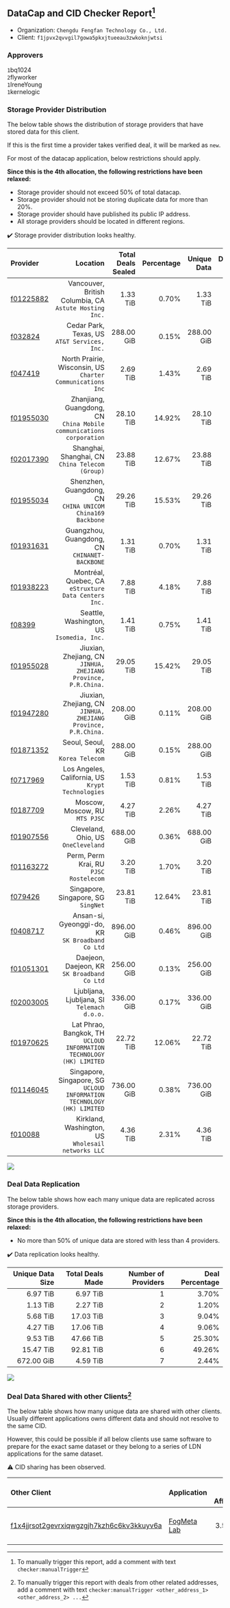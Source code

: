 ## DataCap and CID Checker Report[^1]
 - Organization: `Chengdu Fengfan Technology Co., Ltd.`
 - Client: `f1jpvx2qvvgil7gowa5pkxjtueeau3zwkoknjwtsi`
### Approvers
`1`bq1024<br/>`2`flyworker<br/>`1`IreneYoung<br/>`1`kernelogic

### Storage Provider Distribution
The below table shows the distribution of storage providers that have stored data for this client.

If this is the first time a provider takes verified deal, it will be marked as `new`.

For most of the datacap application, below restrictions should apply.

**Since this is the 4th allocation, the following restrictions have been relaxed:**
 - Storage provider should not exceed 50% of total datacap.
 - Storage provider should not be storing duplicate data for more than 20%.
 - Storage provider should have published its public IP address.
 - All storage providers should be located in different regions.

✔️ Storage provider distribution looks healthy.

| Provider                                              |                                                                  Location | Total Deals Sealed | Percentage | Unique Data | Duplicate Deals |
| :---------------------------------------------------- | ------------------------------------------------------------------------: | -----------------: | ---------: | ----------: | --------------: |
| [f01225882](https://filfox.info/en/address/f01225882) |                 Vancouver, British Columbia, CA<br/>`Astute Hosting Inc.` |           1.33 TiB |      0.70% |    1.33 TiB |           0.00% |
| [f032824](https://filfox.info/en/address/f032824)     |                           Cedar Park, Texas, US<br/>`AT&T Services, Inc.` |         288.00 GiB |      0.15% |  288.00 GiB |           0.00% |
| [f047419](https://filfox.info/en/address/f047419)     |             North Prairie, Wisconsin, US<br/>`Charter Communications Inc` |           2.69 TiB |      1.43% |    2.69 TiB |           0.00% |
| [f01955030](https://filfox.info/en/address/f01955030) |    Zhanjiang, Guangdong, CN<br/>`China Mobile communications corporation` |          28.10 TiB |     14.92% |   28.10 TiB |           0.00% |
| [f02017390](https://filfox.info/en/address/f02017390) |                        Shanghai, Shanghai, CN<br/>`China Telecom (Group)` |          23.88 TiB |     12.67% |   23.88 TiB |           0.00% |
| [f01955034](https://filfox.info/en/address/f01955034) |              Shenzhen, Guangdong, CN<br/>`CHINA UNICOM China169 Backbone` |          29.26 TiB |     15.53% |   29.26 TiB |           0.00% |
| [f01931631](https://filfox.info/en/address/f01931631) |                          Guangzhou, Guangdong, CN<br/>`CHINANET-BACKBONE` |           1.31 TiB |      0.70% |    1.31 TiB |           0.00% |
| [f01938223](https://filfox.info/en/address/f01938223) |                   Montréal, Quebec, CA<br/>`eStruxture Data Centers Inc.` |           7.88 TiB |      4.18% |    7.88 TiB |           0.00% |
| [f08399](https://filfox.info/en/address/f08399)       |                              Seattle, Washington, US<br/>`Isomedia, Inc.` |           1.41 TiB |      0.75% |    1.41 TiB |           0.00% |
| [f01955028](https://filfox.info/en/address/f01955028) |         Jiuxian, Zhejiang, CN<br/>`JINHUA, ZHEJIANG Province, P.R.China.` |          29.05 TiB |     15.42% |   29.05 TiB |           0.00% |
| [f01947280](https://filfox.info/en/address/f01947280) |         Jiuxian, Zhejiang, CN<br/>`JINHUA, ZHEJIANG Province, P.R.China.` |         208.00 GiB |      0.11% |  208.00 GiB |           0.00% |
| [f01871352](https://filfox.info/en/address/f01871352) |                                      Seoul, Seoul, KR<br/>`Korea Telecom` |         288.00 GiB |      0.15% |  288.00 GiB |           0.00% |
| [f0717969](https://filfox.info/en/address/f0717969)   |                      Los Angeles, California, US<br/>`Krypt Technologies` |           1.53 TiB |      0.81% |    1.53 TiB |           0.00% |
| [f0187709](https://filfox.info/en/address/f0187709)   |                                         Moscow, Moscow, RU<br/>`MTS PJSC` |           4.27 TiB |      2.26% |    4.27 TiB |           0.00% |
| [f01907556](https://filfox.info/en/address/f01907556) |                                    Cleveland, Ohio, US<br/>`OneCleveland` |         688.00 GiB |      0.36% |  688.00 GiB |           0.00% |
| [f01163272](https://filfox.info/en/address/f01163272) |                                 Perm, Perm Krai, RU<br/>`PJSC Rostelecom` |           3.20 TiB |      1.70% |    3.20 TiB |           0.00% |
| [f079426](https://filfox.info/en/address/f079426)     |                                    Singapore, Singapore, SG<br/>`SingNet` |          23.81 TiB |     12.64% |   23.81 TiB |           0.00% |
| [f0408717](https://filfox.info/en/address/f0408717)   |                       Ansan-si, Gyeonggi-do, KR<br/>`SK Broadband Co Ltd` |         896.00 GiB |      0.46% |  896.00 GiB |           0.00% |
| [f01051301](https://filfox.info/en/address/f01051301) |                            Daejeon, Daejeon, KR<br/>`SK Broadband Co Ltd` |         256.00 GiB |      0.13% |  256.00 GiB |           0.00% |
| [f02003005](https://filfox.info/en/address/f02003005) |                            Ljubljana, Ljubljana, SI<br/>`Telemach d.o.o.` |         336.00 GiB |      0.17% |  336.00 GiB |           0.00% |
| [f01970625](https://filfox.info/en/address/f01970625) |   Lat Phrao, Bangkok, TH<br/>`UCLOUD INFORMATION TECHNOLOGY (HK) LIMITED` |          22.72 TiB |     12.06% |   22.72 TiB |           0.00% |
| [f01146045](https://filfox.info/en/address/f01146045) | Singapore, Singapore, SG<br/>`UCLOUD INFORMATION TECHNOLOGY (HK) LIMITED` |         736.00 GiB |      0.38% |  736.00 GiB |           0.00% |
| [f010088](https://filfox.info/en/address/f010088)     |                     Kirkland, Washington, US<br/>`Wholesail networks LLC` |           4.36 TiB |      2.31% |    4.36 TiB |           0.00% |

<img src="https://raw.githubusercontent.com/data-preservation-programs/filplus-checker-assets/main/filecoin-project/filecoin-plus-large-datasets/issues/1231/1684423406046.png"/>

### Deal Data Replication
The below table shows how each many unique data are replicated across storage providers.


**Since this is the 4th allocation, the following restrictions have been relaxed:**
- No more than 50% of unique data are stored with less than 4 providers.

✔️ Data replication looks healthy.

| Unique Data Size | Total Deals Made | Number of Providers | Deal Percentage |
| ---------------: | ---------------: | ------------------: | --------------: |
|         6.97 TiB |         6.97 TiB |                   1 |           3.70% |
|         1.13 TiB |         2.27 TiB |                   2 |           1.20% |
|         5.68 TiB |        17.03 TiB |                   3 |           9.04% |
|         4.27 TiB |        17.06 TiB |                   4 |           9.06% |
|         9.53 TiB |        47.66 TiB |                   5 |          25.30% |
|        15.47 TiB |        92.81 TiB |                   6 |          49.26% |
|       672.00 GiB |         4.59 TiB |                   7 |           2.44% |

<img src="https://raw.githubusercontent.com/data-preservation-programs/filplus-checker-assets/main/filecoin-project/filecoin-plus-large-datasets/issues/1231/1684423406734.png"/>

### Deal Data Shared with other Clients[^3]
The below table shows how many unique data are shared with other clients.
Usually different applications owns different data and should not resolve to the same CID.

However, this could be possible if all below clients use same software to prepare for the exact same dataset or they belong to a series of LDN applications for the same dataset.

⚠️ CID sharing has been observed.

| Other Client                                                                                                          | Application                                                                                 | Total Deals Affected | Unique CIDs | Approvers                                                          |
| :-------------------------------------------------------------------------------------------------------------------- | :------------------------------------------------------------------------------------------ | -------------------: | ----------: | :----------------------------------------------------------------- |
| [f1x4jjrsot2gevrxiqwgzgjh7kzh6c6kv3kkuyv6a](https://filfox.info/en/address/f1x4jjrsot2gevrxiqwgzgjh7kzh6c6kv3kkuyv6a) | [FogMeta Lab](https://github.com/filecoin-project/filecoin-plus-large-datasets/issues/1137) |             3.57 TiB |         113 | `1`flyworker<br/>`1`GaryGJG<br/>`1`liyunzhi-666<br/>`1`newwebgroup |

[^1]: To manually trigger this report, add a comment with text `checker:manualTrigger`

[^2]: Deals from those addresses are combined into this report as they are specified with `checker:manualTrigger`

[^3]: To manually trigger this report with deals from other related addresses, add a comment with text `checker:manualTrigger <other_address_1> <other_address_2> ...`
